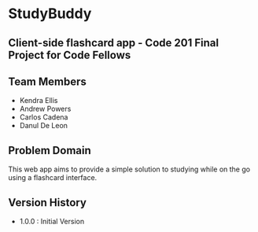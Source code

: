 # StudyBuddy

## Client-side flashcard app - Code 201 Final Project for Code Fellows

## Team Members
* Kendra Ellis
* Andrew Powers
* Carlos Cadena
* Danul De Leon

## Problem Domain

This web app aims to provide a simple solution to studying while on the go using a flashcard interface.

## Version History
* 1.0.0 : Initial Version